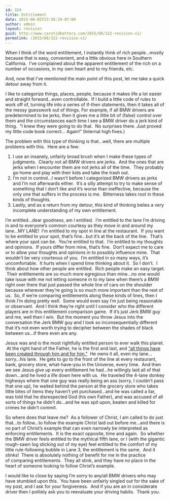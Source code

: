 ```yaml
---
id: 324
title: Entitlement
date: 2015-08-05T23:58:34-07:00
author: admin
layout: revision
guid: http://www.carotidbattery.com/2015/08/322-revision-v1/
permalink: /2015/08/322-revision-v1/
---
```

When I think of the word entitlement, I instantly think of rich people&#8230;mostly because that is easy, convenient, and a little obvious here in Southern California.  I&#8217;ve complained about the apparent entitlement of the rich on a number of occasions, in my own heart and to my friends, etc.

And, now that I&#8217;ve mentioned the main point of this post, let me take a quick detour away from it.

I like to categorize things, places, people, because it makes life a lot easier and straight forward&#8230;even controllable.  If I build a little code of rules to work off of, turning life into a series of if-then statements, then it takes all of the messy guesswork out of things. For example, if all BMW drivers are predetermined to be jerks, then it gives me a little bit of (false) control over them and the circumstances each time I see a BMW driver do a jerk kind of thing.  &#8220;I knew they were going to do that.  No surprises there. Just proved my little code book correct&#8230; Again!&#8221; (Internal high fives.)

The problem with this type of thinking is that&#8230;well, there are multiple problems with this.  Here are a few:

  1. I use an insanely, unfairly broad brush when I make these types of judgments.  Clearly not all BMW drivers are jerks.  And the ones that are jerks when I encounter them are not jerks all of the time.  They probably go home and play with their kids and take the trash out.
  2. I&#8217;m not in control&#8230;I wasn&#8217;t before I categorized BMW drivers as jerks and I&#8217;m not afterwards either.  It&#8217;s a silly attempt to try to make sense of something that I don&#8217;t like and it&#8217;s worse than ineffective, because the only one that suffers in the process is me.  Bitterness takes root in these kinds of thoughts.
  3. Lastly, and as a return from my detour, this kind of thinking belies a very incomplete understanding of my own entitlement.

I&#8217;m entitled&#8230;dear goodness, am I entitled.  I&#8217;m entitled to the lane I&#8217;m driving in and to everyone&#8217;s common courtesy as they move in and around my lane&#8230;MY LANE!  I&#8217;m entitled to my spot in line at the restaurant.  If you want to be entitled to your spot, that&#8217;s fine&#8230;but it&#8217;s at the back of the line.  That&#8217;s where your spot can be.  You&#8217;re entitled to that.  I&#8217;m entitled to my thoughts and opinions.  If yours differ from mine, that&#8217;s fine.  Don&#8217;t expect me to care or to allow your thoughts and opinions in to possibly influence mine.  That wouldn&#8217;t be very courteous of you.  I&#8217;m entitled in so many ways, it&#8217;s uncomfortable.  It hurts when I spend time thinking about it.  So I don&#8217;t.  I think about how other people are entitled.  Rich people make an easy target.  Their entitlements are so much more egregious than mine&#8230;no one would take issue with me not letting someone in to my lane when there&#8217;s a BMW right over there that just passed the whole line of cars on the shoulder because wherever they&#8217;re going is so much more important than the rest of us.  So, if we&#8217;re comparing entitlements along these kinds of lines, then I think I&#8217;m doing pretty well.  Some would even say I&#8217;m just being reasonable or observant.  And I think they&#8217;re right until I consider who the different players are in this entitlement comparison game.  If it&#8217;s just Jerk BMW guy and me, well then I win.  But the moment you throw Jesus into the conversation the Jerk BMW guy and I look so inconsequentially different that it&#8217;s not even worth trying to decipher between the shades of black between us&#8230;if there even are any.

Jesus was and is the most rightfully entitled person to ever walk this planet.  At the right hand of the Father, he is the first and last, and <a href="https://www.biblegateway.com/passage/?search=Colossians+1:15-19" target="_blank">&#8220;all things have been created through him and for him.&#8221;</a>  He owns it all, even my lane&#8230;sorry&#8230;his lane.  He gets to go to the front of the line at every restaurant, bank, grocery store, what-have-you in the Universe, every time.  And then we see Jesus give up every entitlement he had&#8230;he willingly laid all of that down&#8230;and he lived a life down here with us.  He traveled the 4-lane donkey highways where that one guy was really being an ass (sorry, I couldn&#8217;t pass that one up), he waited behind the person at the grocery store who takes little bites of items they haven&#8217;t yet purchased&#8230;and he was called a liar, was told that he disrespected God (his own Father), and was accused of all sorts of things he didn&#8217;t do&#8230;and he was spit upon, beaten and killed for crimes he didn&#8217;t commit.

So where does that leave me?  As a follower of Christ, I am called to do just that&#8230;to follow&#8230;to follow the example Christ laid out before me&#8230;and there is no part of Christ&#8217;s example that can even narrowly be interpreted as enforcing entitlements.  It is the exact opposite, time and again.  So whether the BMW driver feels entitled to the mythical fifth lane, or I (with the gigantic rough-sawn log sticking out of my eye) feel entitled to the comfort of my little rule-following bubble in Lane 3, the entitlement is the same.  And it stinks!  There is absolutely nothing of benefit for me in the practice of comparing entitlements.  They all stink, and they have no place in the heart of someone looking to follow Christ&#8217;s example.

I would like to close by saying I&#8217;m sorry to any/all BMW drivers who may have stumbled upon this.  You have been unfairly singled out for the sake of my post, and I ask for your forgiveness.  And if you are an in considerate driver then I politely ask you to reevaluate your driving habits.  Thank you.